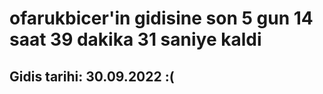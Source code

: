 # ofarukbicer'in gidisine son 5 gun 14 saat 39 dakika 31 saniye kaldi

## Gidis tarihi: 30.09.2022 :(